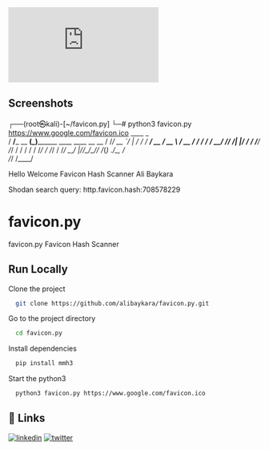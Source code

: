 ![GitHub watchers](https://img.shields.io/github/watchers/alibaykara/favicon.py?style=social)


## Screenshots

┌──(root㉿kali)-[~/favicon.py]
└─# python3 favicon.py https://www.google.com/favicon.ico
    ____            _                               
   / __/___ __   __(_)________  ____    ____  __  __
  / /_/ __ `/ | / / / ___/ __ \/ __ \  / __ \/ / / /
 / __/ /_/ /| |/ / / /__/ /_/ / / / / / /_/ / /_/ / 
/_/  \__,_/ |___/_/\___/\____/_/ /_(_) .___/\__, /  
                                    /_/    /____/   

Hello Welcome Favicon Hash Scanner Ali Baykara

Shodan search query: http.favicon.hash:708578229


# favicon.py

favicon.py Favicon Hash Scanner


## Run Locally

Clone the project

```bash
  git clone https://github.com/alibaykara/favicon.py.git
```

Go to the project directory

```bash
  cd favicon.py
```

Install dependencies

```bash
  pip install mmh3
```

Start the python3

```bash
  python3 favicon.py https://www.google.com/favicon.ico
```


## 🔗 Links
[![linkedin](https://img.shields.io/badge/linkedin-0A66C2?style=for-the-badge&logo=linkedin&logoColor=white)](https://www.linkedin.com/in/alibaykara/)
[![twitter](https://img.shields.io/badge/twitter-1DA1F2?style=for-the-badge&logo=twitter&logoColor=white)](https://twitter.com/aliibaykara)
